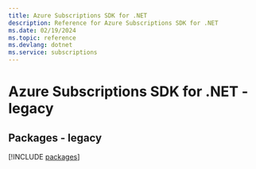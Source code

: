 ```yaml
---
title: Azure Subscriptions SDK for .NET
description: Reference for Azure Subscriptions SDK for .NET
ms.date: 02/19/2024
ms.topic: reference
ms.devlang: dotnet
ms.service: subscriptions
---
```

# Azure Subscriptions SDK for .NET - legacy
## Packages - legacy
[!INCLUDE [packages](subscriptions-index.md)]